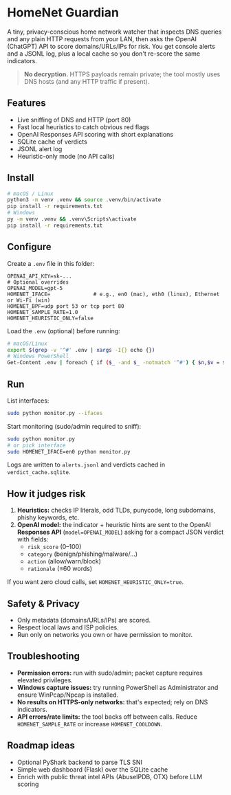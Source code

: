 # HomeNet Guardian

A tiny, privacy-conscious home network watcher that inspects DNS queries and any plain HTTP requests from your LAN, then asks the OpenAI (ChatGPT) API to score domains/URLs/IPs for risk. You get console alerts and a JSONL log, plus a local cache so you don't re-score the same indicators.

> **No decryption.** HTTPS payloads remain private; the tool mostly uses DNS hosts (and any HTTP traffic if present).

## Features
- Live sniffing of DNS and HTTP (port 80)
- Fast local heuristics to catch obvious red flags
- OpenAI Responses API scoring with short explanations
- SQLite cache of verdicts
- JSONL alert log
- Heuristic-only mode (no API calls)

## Install
```bash
# macOS / Linux
python3 -m venv .venv && source .venv/bin/activate
pip install -r requirements.txt
# Windows
py -m venv .venv && .venv\Scripts\activate
pip install -r requirements.txt
```

## Configure
Create a `.env` file in this folder:
```
OPENAI_API_KEY=sk-...
# Optional overrides
OPENAI_MODEL=gpt-5
HOMENET_IFACE=              # e.g., en0 (mac), eth0 (linux), Ethernet or Wi-Fi (win)
HOMENET_BPF=udp port 53 or tcp port 80
HOMENET_SAMPLE_RATE=1.0
HOMENET_HEURISTIC_ONLY=false
```

Load the `.env` (optional) before running:
```bash
# macOS/Linux
export $(grep -v '^#' .env | xargs -I{} echo {})
# Windows PowerShell
Get-Content .env | foreach { if ($_ -and $_ -notmatch '^#') { $n,$v = $_.split('='); [Environment]::SetEnvironmentVariable($n,$v) } }
```

## Run
List interfaces:
```bash
sudo python monitor.py --ifaces
```
Start monitoring (sudo/admin required to sniff):
```bash
sudo python monitor.py
# or pick interface
sudo HOMENET_IFACE=en0 python monitor.py
```

Logs are written to `alerts.jsonl` and verdicts cached in `verdict_cache.sqlite`.

## How it judges risk
1. **Heuristics:** checks IP literals, odd TLDs, punycode, long subdomains, phishy keywords, etc.
2. **OpenAI model:** the indicator + heuristic hints are sent to the OpenAI **Responses API** (`model=OPENAI_MODEL`) asking for a compact JSON verdict with fields:
   - `risk_score` (0–100)
   - `category` (benign/phishing/malware/…)
   - `action` (allow/warn/block)
   - `rationale` (≤60 words)

If you want zero cloud calls, set `HOMENET_HEURISTIC_ONLY=true`.

## Safety & Privacy
- Only metadata (domains/URLs/IPs) are scored.
- Respect local laws and ISP policies.
- Run only on networks you own or have permission to monitor.

## Troubleshooting
- **Permission errors:** run with sudo/admin; packet capture requires elevated privileges.
- **Windows capture issues:** try running PowerShell as Administrator and ensure WinPcap/Npcap is installed.
- **No results on HTTPS-only networks:** that's expected; rely on DNS indicators.
- **API errors/rate limits:** the tool backs off between calls. Reduce `HOMENET_SAMPLE_RATE` or increase `HOMENET_COOLDOWN`.

## Roadmap ideas
- Optional PyShark backend to parse TLS SNI
- Simple web dashboard (Flask) over the SQLite cache
- Enrich with public threat intel APIs (AbuseIPDB, OTX) before LLM scoring
